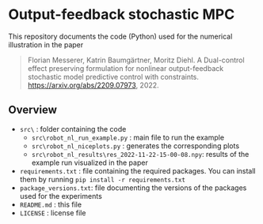 # Output-feedback stochastic MPC

This repository documents the code (Python) used for the numerical illustration in the paper

> Florian Messerer, Katrin Baumgärtner, Moritz Diehl. A Dual-control effect preserving formulation for nonlinear output-feedback stochastic model predictive control with constraints. https://arxiv.org/abs/2209.07973, 2022.

## Overview

* `src\` : folder containing the code 
    * `src\robot_nl_run_example.py` : main file to run the example
    * `src\robot_nl_niceplots.py`   : generates the corresponding plots
    * `src\robot_nl_results\res_2022-11-22-15-00-08.npy`: results of the example run visualized in the paper
* `requirements.txt` : file containing the required packages. You can install them by running `pip install -r requirements.txt`
* `package_versions.txt`: file documenting the versions of the packages used for the experiments
* `README.md` : this file
* `LICENSE` : license file
